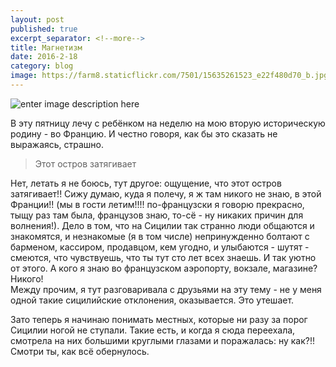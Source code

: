 ```yaml
---
layout: post
published: true
excerpt_separator: <!--more-->
title: Магнетизм
date: 2016-2-18
category: blog
image: https://farm8.staticflickr.com/7501/15635261523_e22f480d70_b.jpg
---
```

![enter image description here](https://farm8.staticflickr.com/7501/15635261523_e22f480d70_b.jpg)

В эту пятницу лечу с ребёнком на неделю на мою вторую историческую родину - во Францию. И честно говоря, как бы это сказать не выражаясь, страшно. 

> Этот остров затягивает

Нет, летать я не боюсь, тут другое: ощущение, что этот остров затягивает!! Сижу думаю, куда я полечу, я ж там никого не знаю, в этой Франции!! (мы в гости летим!!!! по-французски я говорю прекрасно, тыщу раз там была, французов знаю, то-сё - ну никаких причин для волнения!).
Дело в том, что на Сицилии так странно люди общаются и знакомятся, и незнакомые (я в том числе) непринужденно болтают с барменом, кассиром, продавцом, кем угодно, и улыбаются - шутят - смеются, что чувствуешь, что ты тут сто лет всех знаешь. И так уютно от этого. 
А кого я знаю во французском аэропорту, вокзале, магазине? Никого!  
Между прочим, я тут разговаривала с друзьями на эту тему - не у меня одной такие сицилийские отклонения, оказывается. 
Это утешает.

Зато теперь я начинаю понимать местных, которые ни разу за порог Сицилии ногой не ступали. Такие есть, и когда я сюда переехала, смотрела на них большими круглыми глазами и поражалась: ну как?!! Смотри ты, как всё обернулось.